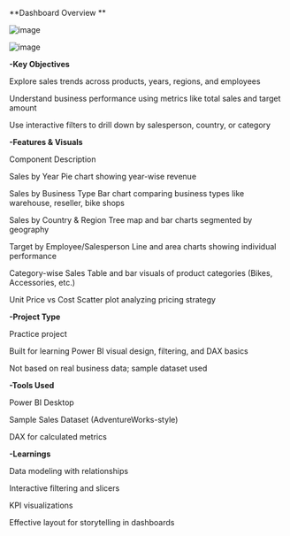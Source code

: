 **Dashboard Overview **

![image](https://github.com/user-attachments/assets/40569407-3da9-4206-a18a-7402ffa6163b)

![image](https://github.com/user-attachments/assets/a9f66f8a-8834-44de-819a-7171770b122b)

**-Key Objectives**


Explore sales trends across products, years, regions, and employees

Understand business performance using metrics like total sales and target amount

Use interactive filters to drill down by salesperson, country, or category


**-Features & Visuals**

Component	Description

 
 Sales by Year	Pie chart showing year-wise revenue

 Sales by Business Type	Bar chart comparing business types like warehouse, reseller, bike shops

 Sales by Country & Region	Tree map and bar charts segmented by geography
 
 Target by Employee/Salesperson	Line and area charts showing individual performance
 
 Category-wise Sales	Table and bar visuals of product categories (Bikes, Accessories, etc.)
 
 Unit Price vs Cost	Scatter plot analyzing pricing strategy


**-Project Type**

Practice project


Built for learning Power BI visual design, filtering, and DAX basics

Not based on real business data; sample dataset used

**-Tools Used**

Power BI Desktop

Sample Sales Dataset (AdventureWorks-style)

DAX for calculated metrics


**-Learnings**


 Data modeling with relationships

 Interactive filtering and slicers

 KPI visualizations

 Effective layout for storytelling in dashboards

